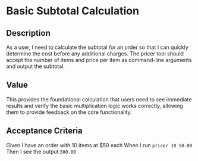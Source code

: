 # Basic Subtotal Calculation

## Description

As a user, I need to calculate the subtotal for an order so that I can quickly determine the cost before any additional charges. The pricer tool should accept the number of items and price per item as command-line arguments and output the subtotal.

## Value

This provides the foundational calculation that users need to see immediate results and verify the basic multiplication logic works correctly, allowing them to provide feedback on the core functionality.

## Acceptance Criteria

Given I have an order with 10 items at $50 each
When I run `pricer 10 50.00`
Then I see the output `500.00`